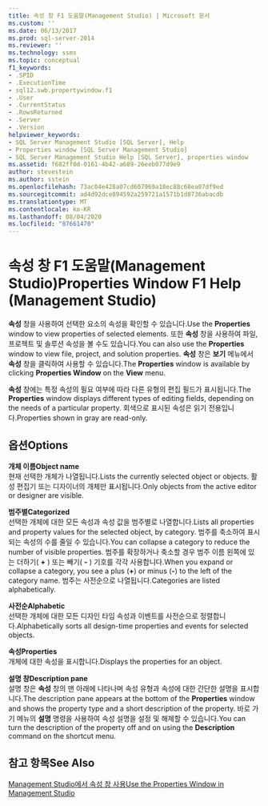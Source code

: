 ```yaml
---
title: 속성 창 F1 도움말(Management Studio) | Microsoft 문서
ms.custom: ''
ms.date: 06/13/2017
ms.prod: sql-server-2014
ms.reviewer: ''
ms.technology: ssms
ms.topic: conceptual
f1_keywords:
- .SPID
- .ExecutionTime
- sql12.swb.propertywindow.f1
- .User
- .CurrentStatus
- .RowsReturned
- .Server
- .Version
helpviewer_keywords:
- SQL Server Management Studio [SQL Server], Help
- Properties window [SQL Server Management Studio]
- SQL Server Management Studio Help [SQL Server], properties window
ms.assetid: f682ff0d-0161-4b42-a689-26eeb077d9e9
author: stevestein
ms.author: sstein
ms.openlocfilehash: 73ac04e428a07cd607969a18ec88c68ea07df9ed
ms.sourcegitcommit: ad4d92dce894592a259721a1571b1d8736abacdb
ms.translationtype: MT
ms.contentlocale: ko-KR
ms.lasthandoff: 08/04/2020
ms.locfileid: "87661470"
---
```

# <a name="properties-window-f1-help-management-studio"></a><span data-ttu-id="89278-102">속성 창 F1 도움말(Management Studio)</span><span class="sxs-lookup"><span data-stu-id="89278-102">Properties Window F1 Help (Management Studio)</span></span>
  <span data-ttu-id="89278-103">**속성** 창을 사용하여 선택한 요소의 속성을 확인할 수 있습니다.</span><span class="sxs-lookup"><span data-stu-id="89278-103">Use the **Properties** window to view properties of selected elements.</span></span> <span data-ttu-id="89278-104">또한 **속성** 창을 사용하여 파일, 프로젝트 및 솔루션 속성을 볼 수도 있습니다.</span><span class="sxs-lookup"><span data-stu-id="89278-104">You can also use the **Properties** window to view file, project, and solution properties.</span></span> <span data-ttu-id="89278-105">**속성** 창은 **보기** 메뉴에서 **속성** 창을 클릭하여 사용할 수 있습니다.</span><span class="sxs-lookup"><span data-stu-id="89278-105">The **Properties** window is available by clicking **Properties Window** on the **View** menu.</span></span>  
  
 <span data-ttu-id="89278-106">**속성** 창에는 특정 속성의 필요 여부에 따라 다른 유형의 편집 필드가 표시됩니다.</span><span class="sxs-lookup"><span data-stu-id="89278-106">The **Properties** window displays different types of editing fields, depending on the needs of a particular property.</span></span> <span data-ttu-id="89278-107">회색으로 표시된 속성은 읽기 전용입니다.</span><span class="sxs-lookup"><span data-stu-id="89278-107">Properties shown in gray are read-only.</span></span>  
  
## <a name="options"></a><span data-ttu-id="89278-108">옵션</span><span class="sxs-lookup"><span data-stu-id="89278-108">Options</span></span>  
 <span data-ttu-id="89278-109">**개체 이름**</span><span class="sxs-lookup"><span data-stu-id="89278-109">**Object name**</span></span>  
 <span data-ttu-id="89278-110">현재 선택한 개체가 나열됩니다.</span><span class="sxs-lookup"><span data-stu-id="89278-110">Lists the currently selected object or objects.</span></span> <span data-ttu-id="89278-111">활성 편집기 또는 디자이너의 개체만 표시됩니다.</span><span class="sxs-lookup"><span data-stu-id="89278-111">Only objects from the active editor or designer are visible.</span></span>  
  
 <span data-ttu-id="89278-112">**범주별**</span><span class="sxs-lookup"><span data-stu-id="89278-112">**Categorized**</span></span>  
 <span data-ttu-id="89278-113">선택한 개체에 대한 모든 속성과 속성 값을 범주별로 나열합니다.</span><span class="sxs-lookup"><span data-stu-id="89278-113">Lists all properties and property values for the selected object, by category.</span></span> <span data-ttu-id="89278-114">범주를 축소하여 표시되는 속성의 수를 줄일 수 있습니다.</span><span class="sxs-lookup"><span data-stu-id="89278-114">You can collapse a category to reduce the number of visible properties.</span></span> <span data-ttu-id="89278-115">범주를 확장하거나 축소할 경우 범주 이름 왼쪽에 있는 더하기( **+** ) 또는 빼기( **-** ) 기호를 각각 사용합니다.</span><span class="sxs-lookup"><span data-stu-id="89278-115">When you expand or collapse a category, you see a plus (**+**) or minus (**-**) to the left of the category name.</span></span> <span data-ttu-id="89278-116">범주는 사전순으로 나열됩니다.</span><span class="sxs-lookup"><span data-stu-id="89278-116">Categories are listed alphabetically.</span></span>  
  
 <span data-ttu-id="89278-117">**사전순**</span><span class="sxs-lookup"><span data-stu-id="89278-117">**Alphabetic**</span></span>  
 <span data-ttu-id="89278-118">선택한 개체에 대한 모든 디자인 타임 속성과 이벤트를 사전순으로 정렬합니다.</span><span class="sxs-lookup"><span data-stu-id="89278-118">Alphabetically sorts all design-time properties and events for selected objects.</span></span>  
  
 <span data-ttu-id="89278-119">**속성**</span><span class="sxs-lookup"><span data-stu-id="89278-119">**Properties**</span></span>  
 <span data-ttu-id="89278-120">개체에 대한 속성을 표시합니다.</span><span class="sxs-lookup"><span data-stu-id="89278-120">Displays the properties for an object.</span></span>  
  
 <span data-ttu-id="89278-121">**설명 창**</span><span class="sxs-lookup"><span data-stu-id="89278-121">**Description pane**</span></span>  
 <span data-ttu-id="89278-122">설명 창은 **속성** 창의 맨 아래에 나타나며 속성 유형과 속성에 대한 간단한 설명을 표시합니다.</span><span class="sxs-lookup"><span data-stu-id="89278-122">The description pane appears at the bottom of the **Properties** window and shows the property type and a short description of the property.</span></span> <span data-ttu-id="89278-123">바로 가기 메뉴의 **설명** 명령을 사용하여 속성 설명을 설정 및 해제할 수 있습니다.</span><span class="sxs-lookup"><span data-stu-id="89278-123">You can turn the description of the property off and on using the **Description** command on the shortcut menu.</span></span>  
  
## <a name="see-also"></a><span data-ttu-id="89278-124">참고 항목</span><span class="sxs-lookup"><span data-stu-id="89278-124">See Also</span></span>  
 [<span data-ttu-id="89278-125">Management Studio에서 속성 창 사용</span><span class="sxs-lookup"><span data-stu-id="89278-125">Use the Properties Window in Management Studio</span></span>](../../relational-databases/scripting/use-the-properties-window-in-management-studio.md)  
  
  
